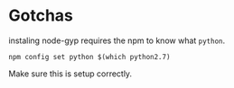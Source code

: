 #  Gotchas

instaling node-gyp requires the npm to know what `python`.

`npm config set python $(which python2.7)`

Make sure this is setup correctly.